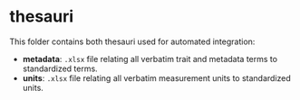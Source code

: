 # thesauri

This folder contains both thesauri used for automated integration:

* **metadata**: `.xlsx` file relating all verbatim trait and metadata terms to standardized terms.
* **units**: `.xlsx` file relating all verbatim measurement units to standardized units.


